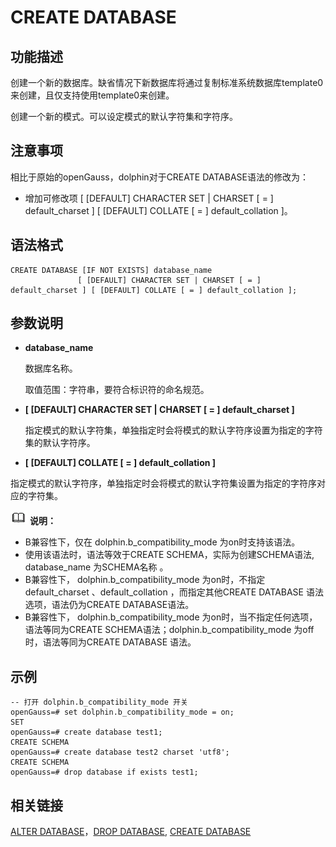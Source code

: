 # CREATE DATABASE

## 功能描述<a name="zh-cn_topic_0283137050_zh-cn_topic_0237122099_zh-cn_topic_0059778277_s3ea6af3a84d74f1ab7dceb8bb54ed134"></a>

创建一个新的数据库。缺省情况下新数据库将通过复制标准系统数据库template0来创建，且仅支持使用template0来创建。

创建一个新的模式。可以设定模式的默认字符集和字符序。

## 注意事项<a name="zh-cn_topic_0283137050_zh-cn_topic_0237122099_zh-cn_topic_0059778277_s818d4df5d095482f86d8e7258a75df1b"></a>

相比于原始的openGauss，dolphin对于CREATE DATABASE语法的修改为：

- 增加可修改项 [ [DEFAULT] CHARACTER SET | CHARSET [ = ] default_charset ] [ [DEFAULT] COLLATE [ = ] default_collation ]。

## 语法格式<a name="zh-cn_topic_0283137050_zh-cn_topic_0237122099_zh-cn_topic_0059778277_s819ed4de9ed04006954df8016e5e4858"></a>

```
CREATE DATABASE [IF NOT EXISTS] database_name
               [ [DEFAULT] CHARACTER SET | CHARSET [ = ] default_charset ] [ [DEFAULT] COLLATE [ = ] default_collation ];
```

## 参数说明<a name="zh-cn_topic_0283137050_zh-cn_topic_0237122099_zh-cn_topic_0059778277_s1d6127a393bf4f6d8fdac63105932d16"></a>

- **database\_name**

  数据库名称。

  取值范围：字符串，要符合标识符的命名规范。

- **[ [DEFAULT] CHARACTER SET | CHARSET [ = ] default_charset ]**

  指定模式的默认字符集，单独指定时会将模式的默认字符序设置为指定的字符集的默认字符序。

-  **[ [DEFAULT] COLLATE [ = ] default_collation ]**

  指定模式的默认字符序，单独指定时会将模式的默认字符集设置为指定的字符序对应的字符集。

  ![](public_sys-resources/icon-note.png) **说明：** 

  -   B兼容性下，仅在 dolphin.b_compatibility_mode 为on时支持该语法。
  -   使用该语法时，语法等效于CREATE SCHEMA，实际为创建SCHEMA语法, database\_name 为SCHEMA名称 。
  -   B兼容性下， dolphin.b_compatibility_mode 为on时，不指定 default_charset 、default_collation ，而指定其他CREATE DATABASE 语法选项，语法仍为CREATE DATABASE语法。
  -   B兼容性下， dolphin.b_compatibility_mode 为on时，当不指定任何选项，语法等同为CREATE SCHEMA语法；dolphin.b_compatibility_mode 为off时，语法等同为CREATE DATABASE 语法。



## 示例<a name="zh-cn_topic_0283137050_zh-cn_topic_0237122099_zh-cn_topic_0059778277_s6be7b8abbb4b4aceb9dae686434d672c"></a>

```
-- 打开 dolphin.b_compatibility_mode 开关
openGauss=# set dolphin.b_compatibility_mode = on;
SET
openGauss=# create database test1;
CREATE SCHEMA
openGauss=# create database test2 charset 'utf8';
CREATE SCHEMA
openGauss=# drop database if exists test1;
```

## 相关链接<a name="zh-cn_topic_0283137050_zh-cn_topic_0237122099_zh-cn_topic_0059778277_s4693856e1f6240dc98de7d6faf52f136"></a>

[ALTER DATABASE](dolphin-ALTER-DATABASE.md)，[DROP DATABASE](dolphin-DROP-DATABASE.md),  [CREATE DATABASE](CREATE-DATABASE.md)
